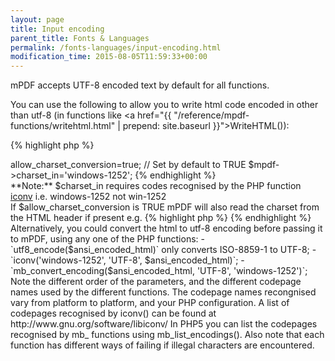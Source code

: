 ```yaml
---
layout: page
title: Input encoding
parent_title: Fonts & Languages
permalink: /fonts-languages/input-encoding.html
modification_time: 2015-08-05T11:59:33+00:00
---
```


mPDF accepts UTF-8 encoded text by default for all functions.

You can use the following to allow you to write html code encoded in other than utf-8 (in functions like
<a href="{{ "/reference/mpdf-functions/writehtml.html" | prepend: site.baseurl }}">WriteHTML()</a>):

{% highlight php %}
<?php

$mpdf->allow_charset_conversion=true;  // Set by default to TRUE

$mpdf->charset_in='windows-1252';
{% endhighlight %}

<div class="alert alert-info" role="alert" markdown="1">
  **Note:** <span class="parameter">$charset_in</span> requires codes recognised by the PHP
  function <a href="{{ "/reference/codepages-glyphs/iconv.html" | prepend: site.baseurl }}">iconv</a> i.e.
  windows-1252 not win-1252
</div>

If <span class="parameter">$allow_charset_conversion</span> is <span class="smallblock">TRUE</span> mPDF will
also read the charset from the HTML header if present e.g.

{% highlight php %}
<meta http-equiv="Content-Type" content="text/html; charset=utf-8" />
{% endhighlight %}

Alternatively, you could convert the html to utf-8 encoding before passing it to mPDF,
using any one of the PHP functions:

- `utf8_encode($ansi_encoded_html)` only converts <span class="dc-title">ISO-8859-1 to UTF-8</span>;
- `iconv('windows-1252', 'UTF-8', $ansi_encoded_html)`;
- `mb_convert_encoding($ansi_encoded_html, 'UTF-8', 'windows-1252')`;

Note the different order of the parameters, and the different codepage names used by the different functions.
The codepage names recongnised vary from platform to platform, and your PHP configuration.

A list of codepages recognised by iconv() can be found at http://www.gnu.org/software/libiconv/

In PHP5 you can list the codepages recognised by mb_ functions using mb_list_encodings().

Also note that each function has different ways of failing if illegal characters are encountered.

